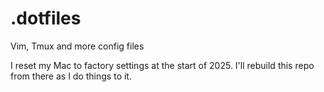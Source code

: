 # .dotfiles
Vim, Tmux and more config files

I reset my Mac to factory settings at the start of 2025. I'll rebuild this repo from there as I do things to it.
